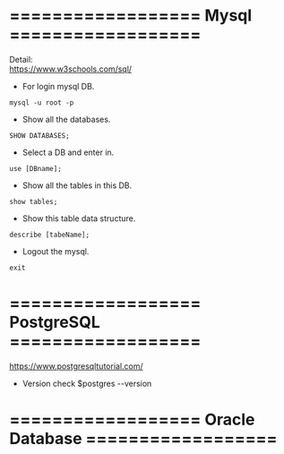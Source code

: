 # ==================  Mysql  ==================
Detail:  
https://www.w3schools.com/sql/

- For login mysql DB.
```
mysql -u root -p
```

- Show all the databases.
```
SHOW DATABASES;
```

- Select a DB and enter in.
```
use [DBname];
```

- Show all the tables in this DB.
```
show tables;
```

- Show this table data structure.
```
describe [tabeName];
```

- Logout the mysql.
```
exit
```

# ==================   PostgreSQL   ==================
https://www.postgresqltutorial.com/

- Version check
$postgres --version


# ==================   Oracle Database   ==================